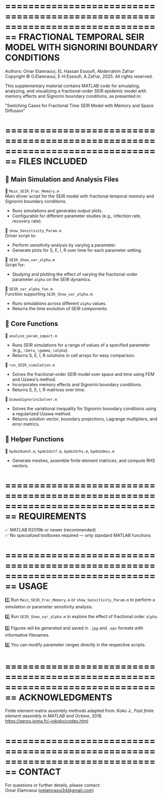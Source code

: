 ================================================================================
FRACTIONAL TEMPORAL SEIR MODEL WITH SIGNORINI BOUNDARY CONDITIONS
================================================================================
Authors: Omar Elamraoui, EL Hassan Essoufi, Abderrahim Zafrar  
Copyright © O.Elamraoui, E-H.Essoufi, A.Zafrar, 2025. All rights reserved.

This supplementary material contains MATLAB code for simulating, analyzing, 
and visualizing a fractional-order SEIR epidemic model with memory effects 
and Signorini boundary conditions, as presented in:

"Switching Cases for Fractional Time SEIR Model with Memory and Space Diffusion"

================================================================================
FILES INCLUDED
================================================================================

📂 **Main Simulation and Analysis Files**
----------------------------------------

🔹 `Main_SEIR_Frac_Memory.m`  
Main driver script for the SEIR model with fractional temporal memory and Signorini 
boundary conditions.  
- Runs simulations and generates output plots.
- Configurable for different parameter studies (e.g., infection rate, recovery rate).

🔹 `show_Sensitivity_Param.m`  
Driver script to:
- Perform sensitivity analysis by varying a parameter.
- Generate plots for S, E, I, R over time for each parameter setting.

🔹 `SEIR_Show_var_alpha.m`  
Script for:
- Studying and plotting the effect of varying the fractional-order parameter `alpha`
  on the SEIR dynamics.

🔹 `SEIR_var_alpha_fun.m`  
Function supporting `SEIR_Show_var_alpha.m`:
- Runs simulations across different `alpha` values.
- Returns the time evolution of SEIR components.

📂 **Core Functions**
---------------------

🔹 `analyze_param_impact.m`  
- Runs SEIR simulations for a range of values of a specified parameter (e.g., `\beta`, `\gamma`, `\alpha`).  
- Returns S, E, I, R solutions in cell arrays for easy comparison.

🔹 `run_SEIR_simulation.m`  
- Solves the fractional-order SEIR model over space and time using FEM and Uzawa's method.
- Incorporates memory effects and Signorini boundary conditions.
- Returns S, E, I, R matrices over time.

🔹 `UzawaSignoriniSolver.m`  
- Solves the variational inequality for Signorini boundary conditions using a regularized Uzawa method.
- Returns solution vector, boundary projections, Lagrange multipliers, and error metrics.

📂 **Helper Functions**
----------------------

🔹 `kpde2dumsh.m`, `kpde2dstf.m`, `kpde2drhs.m`, `kpde2dmss.m`  
- Generate meshes, assemble finite element matrices, and compute RHS vectors.

================================================================================
REQUIREMENTS
================================================================================
✅ MATLAB R2019b or newer (recommended)  
✅ No specialized toolboxes required — only standard MATLAB functions  

================================================================================
USAGE
================================================================================
1️⃣ Run `Main_SEIR_Frac_Memory.m` or `show_Sensitivity_Param.m` to perform a simulation 
   or parameter sensitivity analysis.

2️⃣ Run `SEIR_Show_var_alpha.m` to explore the effect of fractional order `alpha`.

3️⃣ Figures will be generated and saved in `.jpg` and `.eps` formats with informative filenames.

4️⃣ You can modify parameter ranges directly in the respective scripts.

================================================================================
ACKNOWLEDGMENTS
================================================================================
Finite element matrix assembly methods adapted from:
Koko J., *Fast finite element assembly in MATLAB and Octave*, 2016.  
https://perso.isima.fr/~jokoko/codes.html  

================================================================================
CONTACT
================================================================================
For questions or further details, please contact:  
Omar Elamraoui (oelamraoui34@gmail.com)

